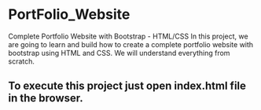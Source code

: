 # PortFolio_Website

Complete Portfolio Website with Bootstrap - HTML/CSS In this project, we are going to learn and build how to create a complete portfolio website with bootstrap using HTML and CSS. We will understand everything from scratch.

## To execute this project just open index.html file in the browser.

